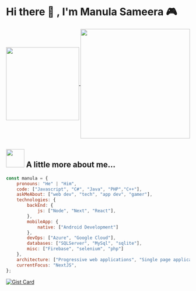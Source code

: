 # Hi there 👋 , I'm Manula Sameera 🎮

<a href="https://github.com/anuraghazra/github-readme-stats">
  <img height=200 align="center" src="https://github-readme-stats.vercel.app/api?username=manula-sameera&show_icons=true&theme=transparent" />
</a>
<a href="https://github.com/anuraghazra/convoychat">
  <img height=300 align="center" src="https://github-readme-stats.vercel.app/api/top-langs?username=manula-sameera&card_width=320&hide=css&langs_count=10" />
</a>

## <img src="https://media.giphy.com/media/VgCDAzcKvsR6OM0uWg/giphy.gif" width="50"> A little more about me...  

```javascript
const manula = {
    pronouns: "He" | "Him",
    code: ["Javascript", "C#", "Java", "PHP","C++"],
    askMeAbout: ["web dev", "tech", "app dev", "gamer"],
    technologies: {
        backEnd: {
            js: ["Node", "Next", "React"],
        },
        mobileApp: {
            native: ["Android Development"]
        },
        devOps: ["Azure", "Google Cloud"],
        databases: ["SQLServer", "MySql", "sqlite"],
        misc: ["Firebase", "selenium", "php"]
    },
    architecture: ["Progressive web applications", "Single page applications"],
    currentFocus: "NextJS",
};
```
[![Gist Card](https://github-readme-stats.vercel.app/api/gist?id=7fd6f558e2d6274dfcf3960db457998f)](https://gist.github.com/manula-sameera/7fd6f558e2d6274dfcf3960db457998f)

<!--
**manula-sameera/manula-sameera** is a ✨ _special_ ✨ repository because its `README.md` (this file) appears on your GitHub profile.

Here are some ideas to get you started:

- 🔭 I’m currently working on ...
- 🌱 I’m currently learning ...
- 👯 I’m looking to collaborate on ...
- 🤔 I’m looking for help with ...
- 💬 Ask me about ...
- 📫 How to reach me: ...
- 😄 Pronouns: ...
- ⚡ Fun fact: ...
-->
